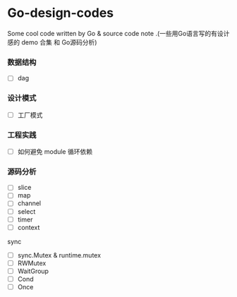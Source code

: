 # Go-design-codes
Some cool code written by Go & source code note .(一些用Go语言写的有设计感的 demo 合集 和 Go源码分析)

### 数据结构
- [ ] dag

### 设计模式
- [ ] 工厂模式

### 工程实践
- [ ] 如何避免 module 循环依赖

### 源码分析
- [ ] slice
- [ ] map
- [ ] channel
- [ ] select
- [ ] timer
- [ ] context

sync 
- [ ] sync.Mutex & runtime.mutex
- [ ] RWMutex
- [ ] WaitGroup
- [ ] Cond
- [ ] Once